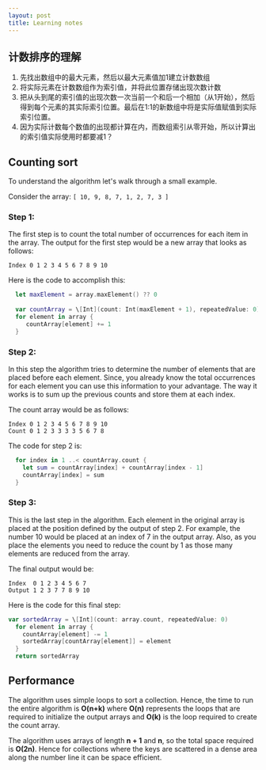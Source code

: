 ```yaml
---
layout: post
title: Learning notes
---
```


## 计数排序的理解
1. 先找出数组中的最大元素，然后以最大元素值加1建立计数数组
2. 将实际元素在计数数组作为索引值，并将此位置存储出现次数计数
3. 把从头到尾的索引值的出现次数一次当前一个和后一个相加（从1开始），然后得到每个元素的其实际索引位置。最后在1:1的新数组中将是实际值赋值到实际索引位置。
4. 因为实际计数每个数值的出现都计算在内，而数组索引从零开始，所以计算出的索引值实际使用时都要减1？

## Counting sort
To understand the algorithm let's walk through a small example.

Consider the array: `[ 10, 9, 8, 7, 1, 2, 7, 3 ]`

### Step 1:

The first step is to count the total number of occurrences for each item in the array. The output for the first step would be a new array that looks as follows:


```
Index 0 1 2 3 4 5 6 7 8 9 10
```

Here is the code to accomplish this:


```swift
  let maxElement = array.maxElement() ?? 0
  
  var countArray = \[Int](count: Int(maxElement + 1), repeatedValue: 0)
  for element in array {
     countArray[element] += 1
  }
```



### Step 2:

In this step the algorithm tries to determine the number of elements that are placed before each element. Since, you already know the total occurrences for each element you can use this information to your advantage. The way it works is to sum up the previous counts and store them at each index.

The count array would be as follows:



```
Index 0 1 2 3 4 5 6 7 8 9 10
Count 0 1 2 3 3 3 3 5 6 7 8
```



The code for step 2 is:


```swift
  for index in 1 ..< countArray.count {
    let sum = countArray[index] + countArray[index - 1]
    countArray[index] = sum
  }
```


### Step 3:

This is the last step in the algorithm. Each element in the original array is placed at the position defined by the output of step 2. For example, the number 10 would be placed at an index of 7 in the output array. Also, as you place the elements you need to reduce the count by 1 as those many elements are reduced from the array.

The final output would be:


```
Index  0 1 2 3 4 5 6 7
Output 1 2 3 7 7 8 9 10
```


Here is the code for this final step:



```swift
var sortedArray = \[Int](count: array.count, repeatedValue: 0)
  for element in array {
    countArray[element] -= 1
    sortedArray[countArray[element]] = element
  }
  return sortedArray
```



## Performance

The algorithm uses simple loops to sort a collection. Hence, the time to run the entire algorithm is **O(n+k)** where **O(n)** represents the loops that are required to initialize the output arrays and **O(k)** is the loop required to create the count array.

The algorithm uses arrays of length **n + 1** and **n**, so the total space required is **O(2n)**. Hence for collections where the keys are scattered in a dense area along the number line it can be space efficient.